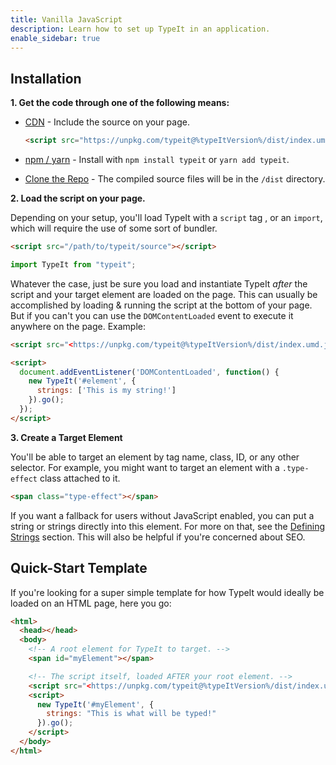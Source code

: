 ```yaml
---
title: Vanilla JavaScript
description: Learn how to set up TypeIt in an application.
enable_sidebar: true
---
```


## Installation

**1\. Get the code through one of the following means:**

- [CDN](https://www.jsdelivr.com/package/npm/typeit) - Include the source on your page.

  ```html
  <script src="https://unpkg.com/typeit@%typeItVersion%/dist/index.umd.js"></script>
  ```

- [npm / yarn](https://www.npmjs.com/package/typeit) - Install with `npm install typeit` or `yarn add typeit`.

- [Clone the Repo](https://github.com/alexmacarthur/typeit) - The compiled source files will be in the `/dist` directory.

**2\. Load the script on your page.**

Depending on your setup, you'll load TypeIt with a `script` tag , or an `import`, which will require the use of some sort of bundler.

```html
<script src="/path/to/typeit/source"></script>
```

```javascript
import TypeIt from "typeit";
```

Whatever the case, just be sure you load and instantiate TypeIt _after_ the script and your target element are loaded on the page. This can usually be accomplished by loading & running the script at the bottom of your page. But if you can't you can use the `DOMContentLoaded` event to execute it anywhere on the page. Example:

```html
<script src="<https://unpkg.com/typeit@%typeItVersion%/dist/index.umd.js>"></script>

<script>
  document.addEventListener('DOMContentLoaded', function() {
    new TypeIt('#element', {
      strings: ['This is my string!']
    }).go();
  });
</script>
```

**3\. Create a Target Element**

You'll be able to target an element by tag name, class, ID, or any other selector. For example, you might want to target an element with a `.type-effect` class attached to it.

```html
<span class="type-effect"></span>
```

If you want a fallback for users without JavaScript enabled, you can put a string or strings directly into this element. For more on that, see the [Defining Strings](#defining-strings) section. This will also be helpful if you're concerned about SEO.

## Quick-Start Template

If you're looking for a super simple template for how TypeIt would ideally be loaded on an HTML page, here you go:

```html
<html>
  <head></head>
  <body>
    <!-- A root element for TypeIt to target. -->
    <span id="myElement"></span>

    <!-- The script itself, loaded AFTER your root element. -->
    <script src="<https://unpkg.com/typeit@%typeItVersion%/dist/index.umd.js>"></script>
    <script>
      new TypeIt('#myElement', {
        strings: "This is what will be typed!"
      }).go();
    </script>
  </body>
</html>
```
